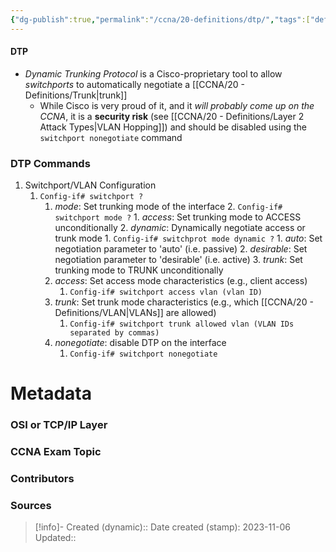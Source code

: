 ```yaml
---
{"dg-publish":true,"permalink":"/ccna/20-definitions/dtp/","tags":["defs_ccna"]}
---
```


#### DTP
- *Dynamic Trunking Protocol* is a Cisco-proprietary tool to allow *switchports* to automatically negotiate a [[CCNA/20 - Definitions/Trunk\|trunk]]
	- While Cisco is very proud of it, and it *will probably come up on the CCNA*, it is a **security risk** (see [[CCNA/20 - Definitions/Layer 2 Attack Types\|VLAN Hopping]]) and should be disabled using the `switchport nonegotiate` command


### DTP Commands
1. Switchport/VLAN Configuration
	1. `Config-if# switchport ?`
		1. *mode*: Set trunking mode of the interface
			2. `Config-if# switchport mode ?`
				1. *access*: Set trunking mode to ACCESS unconditionally
				2. *dynamic*: Dynamically negotiate access or trunk mode
					1. `Config-if# switchprot mode dynamic ?`
						1. *auto*: Set negotiation parameter to 'auto' (i.e. passive)
						2. *desirable*: Set negotiation parameter to 'desirable' (i.e. active)
				3. *trunk*: Set trunking mode to TRUNK unconditionally
		2. *access*: Set access mode characteristics (e.g., client access)
			1. `Config-if# switchport access vlan (vlan ID)`
		3. *trunk*: Set trunk mode characteristics (e.g., which [[CCNA/20 - Definitions/VLAN\|VLANs]] are allowed)
			1. `Config-if# switchport trunk allowed vlan (VLAN IDs separated by commas)`
		4. *nonegotiate*: disable DTP on the interface
			1. `Config-if# switchport nonegotiate`


# Metadata
### OSI or TCP/IP Layer

### CCNA Exam Topic

### Contributors

### Sources



> [!info]- Created (dynamic):: 
> Date created (stamp): 2023-11-06
> Updated:: 


